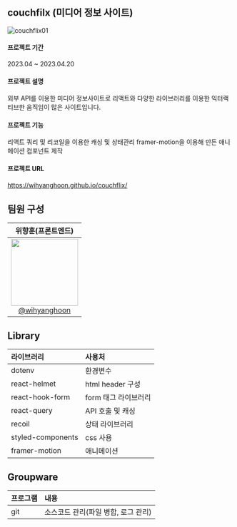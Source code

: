 ## couchfilx (미디어 정보 사이트)
![couchflix01](https://user-images.githubusercontent.com/66665468/234607930-1c955e32-5d49-49d4-bea6-130f3bc18815.jpg)

#### 프로젝트 기간
2023.04 ~ 2023.04.20

#### 프로젝트 설명
외부 API를 이용한 미디어 정보사이트로 리액트와 다양한 라이브러리를 이용한 익터랙티브한 움직임이 많은 사이트입니다.

#### 프로젝트 기능
리액트 쿼리 및 리코일을 이용한 캐싱 및 상태관리 framer-motion을 이용해 만든 애니메이션 컴포넌트 제작

#### 프로젝트 URL
https://wihyanghoon.github.io/couchflix/

## 팀원 구성
| **위향훈(프론트엔드)** |
| :------: |
| [<img src="https://user-images.githubusercontent.com/66665468/221801579-e6654496-2ef9-47cc-b8be-be606858025b.jpg" width=150> <br/> @wihyanghoon](https://github.com/wihyanghoon) |

## Library
|라이브러리|사용처|
|:---|:---|
|dotenv|환경변수|
|react-helmet|html header 구성|
|react-hook-form|form 태그 라이브러리|
|react-query|API 호출 및 캐싱|
|recoil|상태 라이브러리|
|styled-components|css 사용|
|framer-motion|애니메이션|


## Groupware
|프로그램|내용|
|:---|:---|
|git|소스코드 관리(파일 병합, 로그 관리)|
